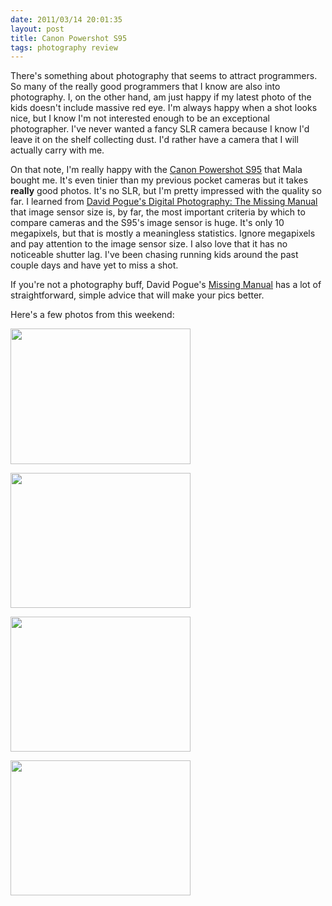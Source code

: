 ```yaml
---
date: 2011/03/14 20:01:35
layout: post
title: Canon Powershot S95
tags: photography review
---
```


There's something about photography that seems to attract
programmers. So many of the really good programmers that I know are
also into photography. I, on the other hand, am just happy if my
latest photo of the kids doesn't include massive red eye. I'm always
happy when a shot looks nice, but I know I'm not interested enough to
be an exceptional photographer. I've never wanted a fancy SLR camera
because I know I'd leave it on the shelf collecting dust. I'd rather
have a camera that I will actually carry with me.

On that note, I'm really happy with the [Canon Powershot
S95](http://amzn.to/ie9DRB) that Mala bought me. It's even tinier than
my previous pocket cameras but it takes **really** good photos. It's
no SLR, but I'm pretty impressed with the quality so far. I learned
from [David Pogue's Digital Photography: The Missing
Manual](http://amzn.to/huf5fP) that image sensor size is, by far, the
most important criteria by which to compare cameras and the S95's
image sensor is huge. It's only 10 megapixels, but that is mostly a
meaningless statistics. Ignore megapixels and pay attention to the
image sensor size. I also love that it has no noticeable shutter
lag. I've been chasing running kids around the past couple days and
have yet to miss a shot.

If you're not a photography buff, David Pogue's [Missing
Manual](http://amzn.to/huf5fP) has a lot of straightforward, simple
advice that will make your pics better.

Here's a few photos from this weekend:

<a href="https://picasaweb.google.com/lh/photo/TdyySSCStWX9lSH_dKxN3Q?feat=embedwebsite"><img src="https://lh4.googleusercontent.com/_CYj0H0Z580E/TXy5NddiijI/AAAAAAAARHU/21IJhXC_EWs/s288/IMG_0049.JPG" height="217" width="288" class="inset"></a>

<a href="https://picasaweb.google.com/lh/photo/DeM3swXvx3RfiHQbA3Qsgg?feat=embedwebsite"><img src="https://lh6.googleusercontent.com/_CYj0H0Z580E/TXy5KXZokrI/AAAAAAAARHE/XvA4Mxi7yUE/s288/IMG_0027.JPG" height="216" width="288" class="inset"></a>

<a href="https://picasaweb.google.com/lh/photo/v64vudaGJbWeRJEr2gU67A?feat=embedwebsite"><img src="https://lh6.googleusercontent.com/_CYj0H0Z580E/TXy5RdfwFNI/AAAAAAAARHw/544mk4kmOYU/s288/IMG_0077.JPG" height="216" width="288" class="inset"></a>

<a href="https://picasaweb.google.com/lh/photo/vbtjr_1y8AwbRfWE_NlQvA?feat=embedwebsite"><img src="https://lh6.googleusercontent.com/_CYj0H0Z580E/TXy5Sh_fYaI/AAAAAAAARH4/ZMqv4xXsqeE/s288/IMG_0081.JPG" height="216" width="288" class="inset"></a>
